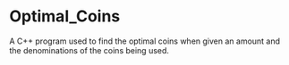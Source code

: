 # Optimal_Coins
 A C++ program used to find the optimal coins when given an amount and the denominations of the coins being used.
